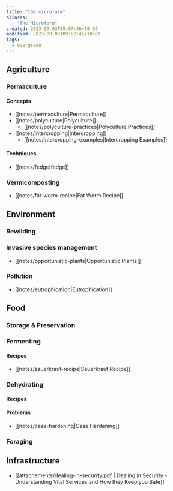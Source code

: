 ```yaml
---
title: "the microfarm"
aliases:
  - "The Microfarm"
created: 2023-09-03T09:07:46+10:00
modified: 2023-09-08T09:52:45+10:00
tags:
  - evergreen
---
```


## Agriculture

### Permaculture

#### Concepts

- [[notes/permaculture|Permaculture]]
- [[notes/polyculture|Polyculture]]
	- [[notes/polyculture-practices|Polyculture Practices]]
- [[notes/intercropping|Intercropping]]
	- [[notes/intercropping-examples|Intercropping Examples]]

#### Techniques

- [[notes/fedge|fedge]]

### Vermicomposting

- [[notes/fat-worm-recipe|Fat Worm Recipe]]

## Environment

### Rewilding

### Invasive species management

- [[notes/opportunistic-plants|Opportunistic Plants]]

### Pollution

- [[notes/eutrophication|Eutrophication]]

## Food

### Storage & Preservation

### Fermenting

#### Recipes

- [[notes/sauerkraut-recipe|Sauerkraut Recipe]]

### Dehydrating

#### Recipes

#### Problems

- [[notes/case-hardening|Case Hardening]]

### Foraging

## Infrastructure

- [[attachements/dealing-in-security.pdf | Dealing in Security - Understanding Vital Services and How they Keep you Safe]]

